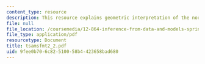 ```yaml
---
content_type: resource
description: This resource explains geometric interpretation of the normal equations.
file: null
file_location: /coursemedia/12-864-inference-from-data-and-models-spring-2005/9fee0b706c82510058b4423658bad680_tsamsfmt2_2.pdf
file_type: application/pdf
resourcetype: Document
title: tsamsfmt2_2.pdf
uid: 9fee0b70-6c82-5100-58b4-423658bad680
---
```

